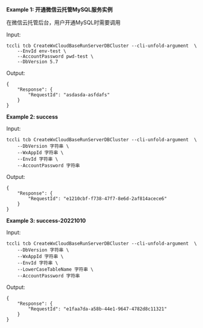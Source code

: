**Example 1: 开通微信云托管MySQL服务实例**

在微信云托管后台，用户开通MySQL时需要调用

Input: 

```
tccli tcb CreateWxCloudBaseRunServerDBCluster --cli-unfold-argument  \
    --EnvId env-test \
    --AccountPassword pwd-test \
    --DbVersion 5.7
```

Output: 
```
{
    "Response": {
        "RequestId": "asdasda-asfdafs"
    }
}
```

**Example 2: success**



Input: 

```
tccli tcb CreateWxCloudBaseRunServerDBCluster --cli-unfold-argument  \
    --DbVersion 字符串 \
    --WxAppId 字符串 \
    --EnvId 字符串 \
    --AccountPassword 字符串
```

Output: 
```
{
    "Response": {
        "RequestId": "e1210cbf-f738-47f7-8e6d-2af814acece6"
    }
}
```

**Example 3: success-20221010**



Input: 

```
tccli tcb CreateWxCloudBaseRunServerDBCluster --cli-unfold-argument  \
    --DbVersion 字符串 \
    --WxAppId 字符串 \
    --EnvId 字符串 \
    --LowerCaseTableName 字符串 \
    --AccountPassword 字符串
```

Output: 
```
{
    "Response": {
        "RequestId": "e1faa7da-a58b-44e1-9647-4782d8c11321"
    }
}
```

